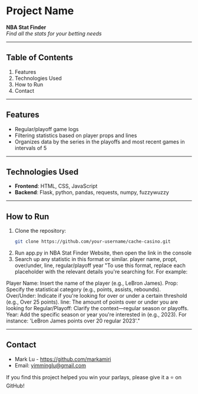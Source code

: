 # Project Name

**NBA Stat Finder**  
_Find all the stats for your betting needs_

---

## Table of Contents

1. Features
2. Technologies Used
3. How to Run
4. Contact

---

## Features

- Regular/playoff game logs
- Filtering statistics based on player props and lines
- Organizes data by the series in the playoffs and most recent games in intervals of 5

---

## Technologies Used

- **Frontend**: HTML, CSS, JavaScript
- **Backend**: Flask, python, pandas, requests, numpy, fuzzywuzzy

---

## How to Run

1. Clone the repository:
   ```bash
   git clone https://github.com/your-username/cache-casino.git
   ```
2. Run app.py in NBA Stat Finder Website, then open the link in the console
3. Search up any statistic in this format or similar.
   player name, propt, over/under, line, regular/playoff year
   "To use this format, replace each placeholder with the relevant details you're searching for. For example:

Player Name: Insert the name of the player (e.g., LeBron James).
Prop: Specify the statistical category (e.g., points, assists, rebounds).
Over/Under: Indicate if you're looking for over or under a certain threshold (e.g., Over 25 points).
line: The amount of points over or under you are looking for
Regular/Playoff: Clarify the context—regular season or playoffs.
Year: Add the specific season or year you're interested in (e.g., 2023).
For instance: 'LeBron James points over 20 regular 2023'."

---

## Contact

- Mark Lu - https://github.com/markamiri
- Email: yimminglu@gmail.com

If you find this project helped you win your parlays, please give it a ⭐ on GitHub!
